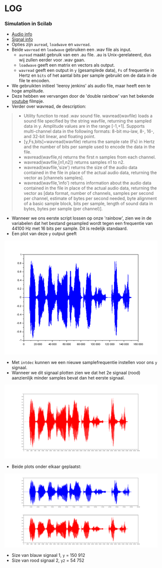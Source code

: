 # LOG

### Simulation in Scilab

* [Audio info](https://help.scilab.org/doc/5.5.2/en_US/section_d11cd0f9e362390f953e7199c5bb4b3a.html)
* [Signal info](https://help.scilab.org/docs/6.0.0/en_US/section_dbbac6be408104de3049eddefaf6b9c9.html)
* Opties zijn `auread`, `loadwave` en `wavread`.
* Beide `wavread` en `loadwave` gebruiken een .wav file als input. 
   - `auread` maakt gebruik van een .au file. .au is Unix-gerelateerd, dus wij zullen eerder voor .wav gaan. 
   - `loadwave` geeft een matrix en vectors als output.
   - `wavread` geeft een output in `y` (gesamplede data), `Fs` of frequentie in Hertz en `bits` of het aantal bits per sample gebruikt om de data in de file te encoden. 
* We gebruikten initieel 'leeroy jenkins' als audio file, maar heeft een te hoge amplitude.
* Deze hebben we vervangen door de 'double rainbow' van het bekende [youtube](https://www.youtube.com/watch?v=99E9fDgZZuE) filmpje.
* Verder over wavread, de description:

>- Utility function to read .wav sound file. wavread(wavfile) loads a sound file specified by the string wavfile, returning the sampled data in y. Amplitude values are in the range [-1,+1]. Supports multi-channel data in the following formats: 8-bit mu-law, 8-, 16-, and 32-bit linear, and floating point.
>- [y,Fs,bits]=wavread(wavfile) returns the sample rate (Fs) in Hertz and the number of bits per sample used to encode the data in the file.
>- wavread(wavfile,n) returns the first n samples from each channel.
>- wavread(wavfile,[n1,n2]) returns samples n1 to n2.
>- wavread(wavfile,'size') returns the size of the audio data contained in the file in place of the actual audio data, returning the vector as [channels samples].
>- wavread(wavfile,'info') returns information about the audio data contained in the file in place of the actual audio data, returning the vector as [data format, number of channels, samples per second per channel, estimate of bytes per second needed, byte alignment of a basic sample block, bits per sample, length of sound data in bytes, bytes per sample (per channel)].

* Wanneer we ons eerste script lossen op onze 'rainbow', zien we in de variabelen dat het bestand gesampled wordt tegen een frequentie van 44100 Hz met 16 bits per sample. Dit is redelijk standaard.
* Een plot van deze `y` output geeft

<img src="./img/scilab/rainbow-plot1.gif"/>

* Met `intdec` kunnen we een nieuwe samplefrequentie instellen voor ons `y` signaal.
* Wanneer we dit signaal plotten zien we dat het 2e signaal (rood) aanzienlijk minder samples bevat dan het eerste signaal.

<img src="./img/scilab/rainbow-16kHz.gif"/>

* Beide plots onder elkaar geplaatst:

<img src="./img/scilab/rainbow-double.gif"/>

* Size van blauw signaal 1, `y` = 150 912
* Size van rood signaal 2, `y2` = 54 752
